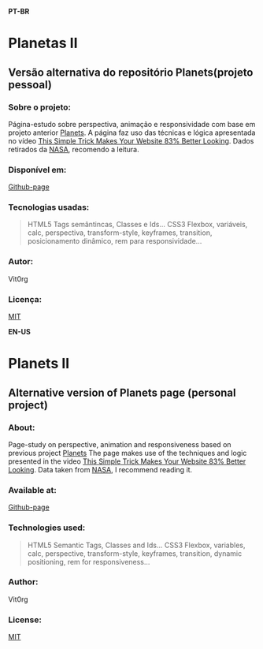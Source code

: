 **PT-BR**
# Planetas II
## Versão alternativa do repositório Planets(projeto pessoal)

### Sobre o projeto:
Página-estudo sobre perspectiva, animação e responsividade com base em projeto anterior [Planets](https://github.com/Vit0rg/Planets).
A página faz uso das técnicas e lógica apresentada no vídeo [This Simple Trick Makes Your Website 83% Better Looking](https://youtu.be/mxHoPYFsTuk).
Dados retirados da [NASA](https://solarsystem.nasa.gov/planets/overview/), recomendo a leitura.

### Disponível em:
[Github-page](https://vit0rg.github.io/Planets-II/)

### Tecnologias usadas:
> HTML5
Tags semântincas, Classes e Ids...
> CSS3
Flexbox, variáveis, calc, perspectiva, transform-style, keyframes, transition, posicionamento dinâmico, rem para responsividade...

### Autor:
Vit0rg

### Licença:
[MIT](https://github.com/Vit0rg/Planets-II/blob/master/LICENSE)

**EN-US**
# Planets II
## Alternative version of Planets page (personal project)

### About:
Page-study on perspective, animation and responsiveness based on previous project [Planets](https://github.com/Vit0rg/Planets)
The page makes use of the techniques and logic presented in the video [This Simple Trick Makes Your Website 83% Better Looking](https://youtu.be/mxHoPYFsTuk).
Data taken from [NASA](https://solarsystem.nasa.gov/planets/overview/), I recommend reading it.

### Available at:
[Github-page](https://vit0rg.github.io/Planets-II/)

### Technologies used: 
> HTML5 
Semantic Tags, Classes and Ids...
> CSS3 
Flexbox, variables, calc, perspective, transform-style, keyframes, transition, dynamic positioning, rem for responsiveness...

### Author:
Vit0rg

### License:
[MIT](https://github.com/Vit0rg/Planets-II/blob/master/LICENSE)
